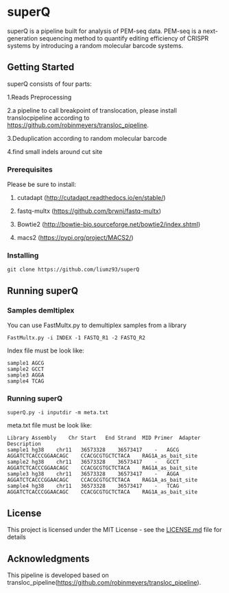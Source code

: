 # superQ

superQ is a pipeline built for analysis  of PEM-seq data. PEM-seq is a next-generation sequencing method to quantify editing efficiency of CRISPR systems by introducing a random molecular barcode systems.

## Getting Started

superQ consists of four parts:

1.Reads Preprocessing

2.a pipeline to call breakpoint of translocation, please install translocpipeline according to https://github.com/robinmeyers/transloc_pipeline.

3.Deduplication according to random molecular barcode

4.find small indels around cut site

### Prerequisites

Please be sure to install: 

1. cutadapt (http://cutadapt.readthedocs.io/en/stable/)

2. fastq-multx (https://github.com/brwnj/fastq-multx)

3. Bowtie2 (http://bowtie-bio.sourceforge.net/bowtie2/index.shtml)

4. macs2 (https://pypi.org/project/MACS2/)

### Installing

```
git clone https://github.com/liumz93/superQ 
```


## Running superQ

### Samples demltiplex
You can use FastMultx.py to demultiplex samples from a library

```
FastMultx.py -i INDEX -1 FASTQ_R1 -2 FASTQ_R2
```

Index file must be look like:

```
sample1	AGCG
sample2	GCCT
sample3	AGGA
sample4	TCAG
```
### Running superQ

```
superQ.py -i inputdir -m meta.txt
```
meta.txt file must be look like:

```
Library	Assembly	Chr	Start	End	Strand	MID	Primer	Adapter	Description
sample1	hg38	chr11	36573328	36573417	-	AGCG	AGGATCTCACCCGGAACAGC	CCACGCGTGCTCTACA	RAG1A_as_bait_site
sample2	hg38	chr11	36573328	36573417	-	GCCT	AGGATCTCACCCGGAACAGC	CCACGCGTGCTCTACA	RAG1A_as_bait_site
sample3	hg38	chr11	36573328	36573417	-	AGGA	AGGATCTCACCCGGAACAGC	CCACGCGTGCTCTACA	RAG1A_as_bait_site
sample4	hg38	chr11	36573328	36573417	-	TCAG	AGGATCTCACCCGGAACAGC	CCACGCGTGCTCTACA	RAG1A_as_bait_site
```


## License

This project is licensed under the MIT License - see the [LICENSE.md](LICENSE.md) file for details

## Acknowledgments

This pipeline is developed based on transloc\_pipeline(https://github.com/robinmeyers/transloc_pipeline).